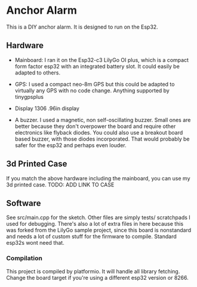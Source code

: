 # Anchor Alarm

This is a DIY anchor alarm. It is designed to run on the Esp32.


## Hardware

* Mainboard: I ran it on the Esp32-c3 LilyGo OI plus, which is a compact form factor esp32 with an integrated battery slot. It could easily be adapted to others.

* GPS: I used a compact neo-8m GPS but this could be adapted to virtually any GPS with no code change. Anything supported by tinygpsplus

* Display 1306 .96in display



* A buzzer. I used a magnetic, non self-oscillating buzzer. Small ones are better because they don't overpower the board and require other electronics like flyback diodes. You could also use a breakout board based buzzer, with those diodes incorporated. That would probably be safer for the esp32 and perhaps even louder. 


## 3d Printed Case

If you match the above hardware including the mainboard, you can use my 3d printed case. TODO: ADD LINK TO CASE

## Software

See src/main.cpp for the sketch. Other files are simply tests/ scratchpads I used for debugging. There's also a lot of extra files in here because this was forked from the LilyGo sample project, since this board is nonstandard and needs a lot of custom stuff for the firmware to compile. Standard esp32s wont need that. 

### Compilation

This project is compiled by platformio. It will handle all library fetching. Change the board target if you're using a different esp32 version or 8266. 